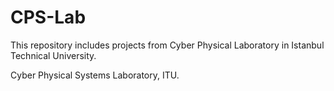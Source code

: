 # CPS-Lab
This repository includes projects from Cyber Physical Laboratory in Istanbul Technical University.


Cyber Physical Systems Laboratory, ITU.

